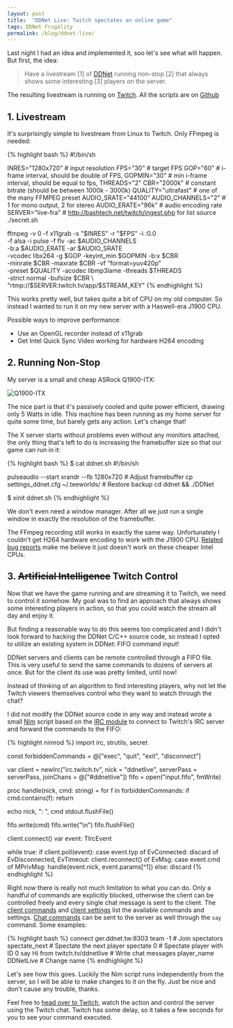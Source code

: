 ```yaml
---
layout: post
title:  "DDNet Live: Twitch spectates an online game"
tags: DDNet Frugality
permalink: /blog/ddnet-live/
---
```


Last night I had an idea and implemented it, soo let's see what will happen.
But first, the idea:

> Have a livestream [1] of [DDNet](https://ddnet.tw/) running non-stop [2] that
> always shows some interesting [3] players on the server.

The resulting livestream is running on [Twitch](https://www.twitch.tv/ddnetlive).
All the scripts are on [Github](https://github.com/ddnet/ddnet-live)

<!--more-->
## 1. Livestream

It's surprisingly simple to livestream from Linux to Twitch. Only FFmpeg is needed:

{% highlight bash %}
#!/bin/sh

INRES="1280x720" # input resolution
FPS="30" # target FPS
GOP="60" # i-frame interval, should be double of FPS, 
GOPMIN="30" # min i-frame interval, should be equal to fps, 
THREADS="2"
CBR="2000k" # constant bitrate (should be between 1000k - 3000k)
QUALITY="ultrafast"  # one of the many FFMPEG preset
AUDIO_SRATE="44100"
AUDIO_CHANNELS="2" # 1 for mono output, 2 for stereo
AUDIO_ERATE="96k" # audio encoding rate
SERVER="live-fra" #  http://bashtech.net/twitch/ingest.php for list
source ./secret.sh

ffmpeg -v 0 -f x11grab -s "$INRES" -r "$FPS" -i :0.0 \
  -f alsa -i pulse -f flv -ac $AUDIO_CHANNELS \
  -b:a $AUDIO_ERATE -ar $AUDIO_SRATE \
  -vcodec libx264 -g $GOP -keyint_min $GOPMIN -b:v $CBR \
  -minrate $CBR -maxrate $CBR -vf "format=yuv420p"\
  -preset $QUALITY -acodec libmp3lame -threads $THREADS \
  -strict normal -bufsize $CBR \
  "rtmp://$SERVER.twitch.tv/app/$STREAM_KEY"
{% endhighlight %}

This works pretty well, but takes quite a bit of CPU on my old computer. So
instead I wanted to run it on my new server with a Haswell-era J1900 CPU.

Possible ways to improve performance:

- Use an OpenGL recorder instead of x11grab
- Get Intel Quick Sync Video working for hardware H264 encoding

## 2. Running Non-Stop

My server is a small and cheap ASRock Q1900-ITX:

![Q1900-ITX](/public/q1900-itx.jpg)

The nice part is that it's passively cooled and quite power efficient, drawing
only 5 Watts in idle. This machine has been running as my home server for quite
some time, but barely gets any action. Let's change that!

The X server starts without problems even without any monitors attached, the
only thing that's left to do is increasing the framebuffer size so that our
game can run in it:

{% highlight bash %}
$ cat ddnet.sh
#!/bin/sh

pulseaudio --start
xrandr --fb 1280x720 # Adjust framebuffer
cp settings_ddnet.cfg ~/.teeworlds/ # Restore backup
cd ddnet && ./DDNet

$ xinit ddnet.sh
{% endhighlight %}

We don't even need a window manager. After all we just run a single window in
exactly the resolution of the framebuffer.

The FFmpeg recording still works in exactly the same way. Unfortunately I
couldn't get H264 hardware encoding to work with the J1900 CPU. [Related bug
reports](https://github.com/shenhailuanma/qsv-ffmpeg-codec/issues/3) make me
believe it just doesn't work on these cheaper Intel CPUs.

## 3. <s>Artificial Intelligence</s> Twitch Control

Now that we have the game running and are streaming it to Twitch, we need to
control it somehow. My goal was to find an approach that always shows some
interesting players in action, so that you could watch the stream all day and
enjoy it.

But finding a reasonable way to do this seems too complicated and I didn't look
forward to hacking the DDNet C/C++ source code, so instead I opted to utilize
an existing system in DDNet: FIFO command input!

DDNet servers and clients can be remote controlled through a FIFO file. This is
very useful to send the same commands to dozens of servers at once. But for the
client its use was pretty limited, until now!

Instead of thinking of an algorithm to find interesting players, why not let
the Twitch viewers themselves control who they want to watch through the chat?

I did not modify the DDNet source code in any way and instead wrote a small
[Nim](http://nim-lang.org/) script based on the [IRC
module](https://github.com/nim-lang/irc) to connect to Twitch's IRC server and
forward the commands to the FIFO:

{% highlight nimrod %}
import irc, strutils, secret

const forbiddenCommands = @["exec", "quit", "exit", "disconnect"]

var
  client = newIrc("irc.twitch.tv", nick = "ddnetlive",
    serverPass = serverPass, joinChans = @["#ddnetlive"])
  fifo = open("input.fifo", fmWrite)

proc handle(nick, cmd: string) =
  for f in forbiddenCommands:
    if cmd.contains(f):
      return

  echo nick, ": ", cmd
  stdout.flushFile()

  fifo.write(cmd)
  fifo.write("\n")
  fifo.flushFile()

client.connect()
var event: TIrcEvent

while true:
  if client.poll(event):
    case event.typ
    of EvConnected:
      discard
    of EvDisconnected, EvTimeout:
      client.reconnect()
    of EvMsg:
      case event.cmd
      of MPrivMsg:
        handle(event.nick, event.params[^1])
      else:
        discard
{% endhighlight %}

Right now there is really not much limitation to what you can do. Only a
handful of commands are explicitly blocked, otherwise the client can be
controlled freely and every single chat message is sent to the client. The
[client commands](https://ddnet.tw/settingscommands/#client-commands) and
[client settings](https://ddnet.tw/settingscommands/#client-settings) list the
available commands and settings. [Chat
commands](https://ddnet.tw/settingscommands/#chat-commands) can be sent to the
server as well through the `say` command. Some examples:

{% highlight bash %}
connect ger.ddnet.tw:8303
team -1 # Join spectators
spectate_next # Spectate the next player
spectate 0 # Spectate player with ID 0
say Hi from twitch.tv/ddnetlive # Write chat messages
player_name DDNetLive # Change name
{% endhighlight %}

Let's see how this goes. Luckily the Nim script runs independently from the
server, so I will be able to make changes to it on the fly. Just be nice and
don't cause any trouble, thanks.

Feel free to [head over to Twitch](https://twitch.tv/ddnetlive), watch the
action and control the server using the Twitch chat. Twitch has some delay, so
it takes a few seconds for you to see your command executed.
